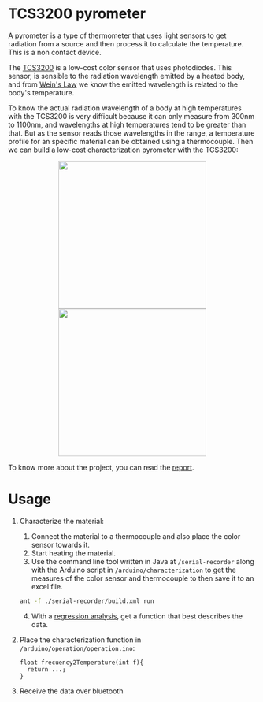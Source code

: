 # TCS3200 pyrometer
A pyrometer is a type of thermometer that uses light sensors to get radiation from a source and then process it to calculate the temperature. This is a non contact device.

The [TCS3200](https://www.mouser.com/catalog/specsheets/tcs3200-e11.pdf) is a low-cost color sensor that uses photodiodes. This sensor, is sensible to the radiation wavelength emitted by a heated body, and from [Wein's Law](https://en.wikipedia.org/wiki/Wien%27s_displacement_law) we know the emitted wavelength is related to the body's temperature.

To know the actual radiation wavelength of a body at high temperatures with the TCS3200 is very difficult because it can only measure from 300nm to 1100nm, and wavelengths at high temperatures tend to be greater than that. But as the sensor reads those wavelengths in the range, a temperature profile for an specific material can be obtained using a thermocouple. Then we can build a low-cost characterization pyrometer with the TCS3200:

<p align="center">
    <img src="https://user-images.githubusercontent.com/38321649/186570784-9054e781-6166-4432-bfc1-969b1c01d672.jpg" width="300" /> <img src="https://user-images.githubusercontent.com/38321649/186570799-5c7fa43b-d00b-4330-8858-c48ac628f4f1.png" width="300" />
</p>

To know more about the project, you can read the [report](https://github.com/danielhj1998/tcs3200-pyrometer/raw/main/report.pdf).

# Usage
1. Characterize the material:
    1. Connect the material to a thermocouple and also place the color sensor towards it.
    2. Start heating the material.
    3. Use the command line tool written in Java at `/serial-recorder` along with the Arduino script in `/arduino/characterization` to get the measures of the color sensor and thermocouple to then save it to an excel file.
    ```bash
    ant -f ./serial-recorder/build.xml run
    ```
    4. With a [regression analysis](https://en.wikipedia.org/wiki/Regression_analysis), get a function that best describes the data.
2. Place the characterization function in `/arduino/operation/operation.ino`:

    ```arduino
    float frecuency2Temperature(int f){
      return ...;
    }
    ```

3. Receive the data over bluetooth
